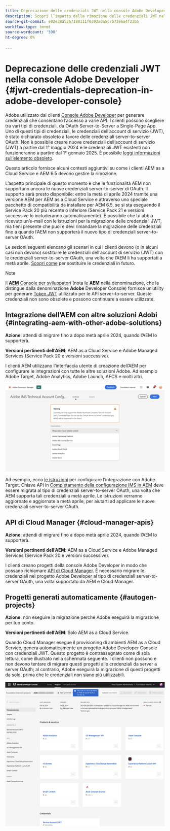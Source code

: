 ```yaml
---
title: Deprecazione delle credenziali JWT nella console Adobe Developer
description: Scopri l’impatto della rimozione delle credenziali JWT nella console Adobe Developer sull’AEM
source-git-commit: e02e38a5267188111f0392a0a5c7b73e6a4f22b5
workflow-type: tm+mt
source-wordcount: '598'
ht-degree: 0%

---
```



# Deprecazione delle credenziali JWT nella console Adobe Developer {#jwt-credentials-deprecation-in-adobe-developer-console}

Adobe utilizzato dai clienti [Console Adobe Developer](https://developer.adobe.com/console) per generare credenziali che consentano l’accesso a varie API. I clienti possono scegliere tra vari tipi di credenziali, da OAuth Server-to-Server a Single-Page App. Uno di questi tipi di credenziali, le credenziali dell’account di servizio (JWT), è stato dichiarato obsoleto a favore delle credenziali server-to-server OAuth. Non è possibile creare nuove credenziali dell’account di servizio (JWT) a partire dal 1° maggio 2024 e le credenziali JWT esistenti non funzioneranno a partire dal 1° gennaio 2025. È possibile [leggi informazioni sull’elemento obsoleto](https://developer.adobe.com/developer-console/docs/guides/authentication/ServerToServerAuthentication/migration/).

Questo articolo fornisce alcuni contesti aggiuntivi su come i clienti AEM as a Cloud Service e AEM 6.5 devono gestire la rimozione.

L’aspetto principale di questo momento è che le funzionalità AEM non supportano ancora le nuove credenziali server-to-server di OAuth. Il supporto sarà presto disponibile: entro la metà di aprile 2024 tramite una versione AEM per AEM as a Cloud Service e attraverso uno speciale pacchetto di compatibilità da installare per AEM 6.5, se si sta eseguendo il Service Pack 20 più recente o inferiore (Service Pack 21 e versioni successive lo includeranno automaticamente). È possibile che tu abbia ricevuto un’e-mail con le istruzioni per la migrazione delle credenziali JWT, ma tieni presente che puoi e devi rimandare la migrazione delle credenziali fino a quando l’AEM non supporterà il nuovo tipo di credenziali server-to-server OAuth.

Le sezioni seguenti elencano gli scenari in cui i clienti devono (o in alcuni casi non devono) sostituire le credenziali dell’account di servizio (JWT) con le credenziali server-to-server OAuth, una volta che l’AEM li ha supportati a metà aprile. [Scopri come](https://developer.adobe.com/developer-console/docs/guides/authentication/ServerToServerAuthentication/migration/#migration-overview) per sostituire le credenziali in futuro.

>[!NOTE]
>
>Il [**AEM** Console per sviluppatori](/help/implementing/developing/introduction/development-guidelines.md#crxde-lite-and-developer-console) (nota le **AEM** nella denominazione, che la distingue dalla denominazione **Adobe** Developer Console) fornisce un’utility per generare [Token JWT](/help/implementing/developing/introduction/generating-access-tokens-for-server-side-apis.md) utilizzato per le API server-to-server. Queste credenziali non sono obsolete e possono continuare a essere utilizzate.


## Integrazione dell’AEM con altre soluzioni Adobi {#integrating-aem-with-other-adobe-solutions}

**Azione**: attendi di migrare fino a dopo metà aprile 2024, quando l’AEM lo supporterà.

**Versioni pertinenti dell’AEM**: AEM as a Cloud Service e Adobe Managed Services (Service Pack 20 e versioni successive).


I clienti AEM utilizzano l’interfaccia utente di creazione dell’AEM per configurare le integrazioni con tutte le altre soluzioni Adobe. Ad esempio Adobe Target, Adobe Analytics, Adobe Launch, AFCS e molti altri.

![Integrazione dell’AEM con altre soluzioni](/help/security/assets/jwt-deprecation.png)

Ad esempio, ecco [le istruzioni](https://docs.mktossl.com/docs/experience-manager-cloud-service/content/sites/integrations/integration-adobe-target-ims.html?lang=en) per configurare l’integrazione con Adobe Target. Chiave API in [Completamento della configurazione IMS in AEM](https://docs.mktossl.com/docs/experience-manager-cloud-service/content/sites/integrations/integration-adobe-target-ims.html#completing-the-ims-configuration-in-aem) deve essere migrata al tipo di credenziali server-to-server OAuth, una volta che AEM supporta tali credenziali a metà aprile. Le istruzioni verranno aggiornate e aggiornate a metà aprile, per aiutarti ad applicare le nuove credenziali server-to-server OAuth.

## API di Cloud Manager {#cloud-manager-apis}

**Azione**: attendi di migrare fino a dopo metà aprile 2024, quando l’AEM lo supporterà.

**Versioni pertinenti dell’AEM**: AEM as a Cloud Service e Adobe Managed Services (Service Pack 20 e versioni successive).

I clienti creano progetti della console Adobe Developer in modo che possano richiamare [API di Cloud Manager](https://developer.adobe.com/experience-cloud/cloud-manager/guides/getting-started/create-api-integration/). È necessario migrare le credenziali nel progetto Adobe Developer al tipo di credenziali server-to-server OAuth, una volta supportato da AEM e Cloud Manager.

## Progetti generati automaticamente {#autogen-projects}

**Azione**: non eseguire la migrazione perché Adobe eseguirà la migrazione per tuo conto.

**Versioni pertinenti dell’AEM**: Solo AEM as a Cloud Service.

Quando Cloud Manager esegue il provisioning di ambienti AEM as a Cloud Service, genera automaticamente un progetto Adobe Developer Console con credenziali JWT. Questo progetto è contrassegnato come di sola lettura, come illustrato nella schermata seguente. I clienti non possono e non devono tentare di migrare questi progetti alle credenziali da server a server OAuth; al contrario, Adobe eseguirà la migrazione di questi progetti da solo, prima che le credenziali non siano più utilizzabili.

![Progetti generati automaticamente](/help/security/assets/jwt-deprecation-autogen-projects.png)

